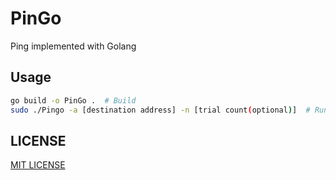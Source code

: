 # PinGo

Ping implemented with Golang

## Usage 

```sh
go build -o PinGo .  # Build
sudo ./Pingo -a [destination address] -n [trial count(optional)]  # Run
```

## LICENSE 
[MIT LICENSE](LICENSE)
